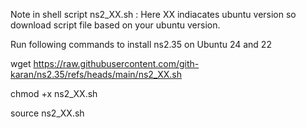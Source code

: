 Note in shell script ns2_XX.sh : Here XX indiacates ubuntu version so download script file based on your ubuntu version.

Run following commands to install ns2.35 on Ubuntu 24 and 22

wget https://raw.githubusercontent.com/gith-karan/ns2.35/refs/heads/main/ns2_XX.sh

chmod +x ns2_XX.sh

source ns2_XX.sh
